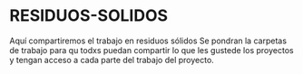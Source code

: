 # RESIDUOS-SOLIDOS
Aquí compartiremos el trabajo en residuos sólidos 
Se pondran la carpetas de trabajo para qu todxs puedan compartir lo que les gustede los proyectos y tengan acceso a cada parte del trabajo del proyecto.
